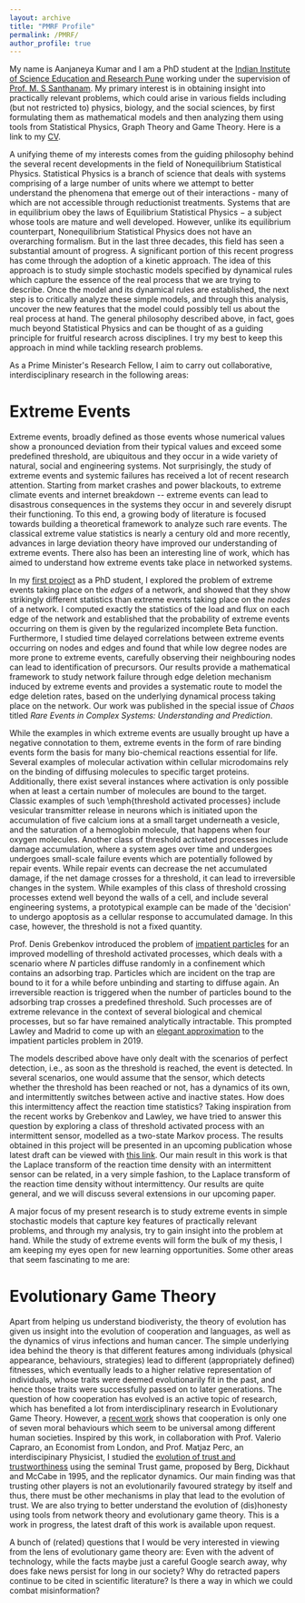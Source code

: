 ```yaml
---
layout: archive
title: "PMRF Profile"
permalink: /PMRF/
author_profile: true
---
```


My name is Aanjaneya Kumar and I am a PhD student at the [Indian Institute of Science Education and Research Pune](http://www.iiserpune.ac.in/) working under the supervision of [Prof. M. S Santhanam](http://www.iiserpune.ac.in/~santh/). My primary interest is in obtaining insight into practically relevant problems, which could arise in various fields including (but not restricted to) physics, biology, and the social sciences, by first formulating them as mathematical models and then analyzing them using tools from Statistical Physics, Graph Theory and Game Theory. Here is a link to my [CV](https://drive.google.com/file/d/1NmDan2AIuPYDvGjsz_qBM_EWmpGll8Pb/view?usp=sharing).

A unifying theme of my interests comes from the guiding philosophy behind the several recent developments in the field of Nonequilibrium Statistical Physics. Statistical Physics is a branch of science that deals with systems comprising of a large number of units where we attempt to better understand the phenomena that emerge out of their interactions - many of which are not accessible through reductionist treatments. Systems that are in equilibrium obey the laws of Equilibrium Statistical Physics − a subject whose tools are mature and well developed. However, unlike its equilibrium counterpart, Nonequilibrium Statistical Physics does not have an overarching formalism. But in the last three decades, this field has seen a substantial amount of progress. A significant portion of this recent progress has come through the adoption of a kinetic approach. The idea of this approach is to study simple stochastic models specified by dynamical rules which capture the essence of the real process that we are trying to describe. Once the model and its dynamical rules are established, the next step is to critically analyze these simple models, and through this analysis, uncover the new features that the model could possibly tell us about the real process at hand.
The general philosophy described above, in fact, goes much beyond Statistical Physics and can be thought of as a guiding principle for fruitful research across disciplines. I try my best to keep this approach in mind while tackling research problems. 

As a Prime Minister's Research Fellow, I aim to carry out collaborative, interdisciplinary research in the following areas:


# Extreme Events

Extreme events, broadly defined as those events whose numerical values show a pronounced deviation from their typical values and exceed some predefined threshold, are ubiquitous and they occur in a wide variety of natural, social and engineering systems. Not surprisingly, the study of extreme events and systemic failures has received a lot of recent research attention. Starting from market crashes and power blackouts, to extreme climate events and internet breakdown -- extreme events can lead to disastrous consequences in the systems they occur in and severely disrupt their functioning. To this end, a growing body of literature is focused towards building a theoretical framework to analyze such rare events. The classical extreme value statistics is nearly a century old and more recently, advances in large deviation theory have improved our understanding of extreme events. There also has been an interesting line of work, which has aimed to understand how extreme events take place in networked systems. 

In my [first project](https://aip.scitation.org/doi/10.1063/1.5139018) as a PhD student, I explored the problem of extreme events taking place on the *edges* of a network, and showed that they show strikingly different statistics than extreme events taking place on the *nodes* of a network. I computed exactly the statistics of the load and flux on each edge of the network and established that the probability of extreme events occurring on them is given by the regularized incomplete Beta function. Furthermore, I studied time delayed correlations between extreme events occurring on nodes and edges and found that while low degree nodes are more prone to extreme events, carefully observing their neighbouring nodes can lead to identification of precursors. Our results provide a mathematical framework to study network failure through edge deletion mechanism induced by extreme events and provides a systematic route to model the edge deletion rates, based on the underlying dynamical process taking place on the network. Our work was published in the special issue of *Chaos* titled *Rare Events in Complex Systems: Understanding and Prediction*.

While the examples in which extreme events are usually brought up have a negative connotation to them, extreme events in the form of rare binding events form the basis for many bio-chemical reactions essential for life. Several examples of molecular activation within cellular microdomains rely on the binding of diffusing molecules to specific target proteins. Additionally, there exist several instances where activation is only possible when at least a certain number of molecules are bound to the target. Classic examples of such \emph{threshold activated processes} include vesicular transmitter release in neurons which is initiated upon the accumulation of five calcium ions at a small target underneath a vesicle, and the saturation of a hemoglobin molecule, that happens when four oxygen molecules. Another class of threshold activated processes include damage accumulation, where a system ages over time and undergoes undergoes small-scale failure events which are potentially followed by repair events. While repair events can decrease the net accumulated damage, if the net damage crosses for a threshold, it can lead to irreversible changes in the system. While examples of this class of threshold crossing processes extend well beyond the walls of a cell, and include several engineering systems, a prototypical example can be made of the 'decision' to undergo apoptosis as a cellular response to accumulated damage. In this case, however, the threshold is not a fixed quantity.  

Prof. Denis Grebenkov introduced the problem of [impatient particles](https://aip.scitation.org/doi/10.1063/1.4996395) for an improved modelling of threshold activated processes, which deals with a scenario where *N* particles diffuse randomly in a confinement which contains an adsorbing trap. Particles which are incident on the trap are bound to it for a while before unbinding and starting to diffuse again. An irreversible reaction is triggered when the number of particles bound to the adsorbing trap crosses a predefined threshold. Such processes are of extreme relevance in the context of several biological and chemical processes, but so far have remained analytically intractable. This prompted Lawley and Madrid to come up with an [elegant approximation](https://aip.scitation.org/doi/abs/10.1063/1.5098312) to the impatient particles problem in 2019. 

The models described above have only dealt with the scenarios of perfect detection, i.e., as soon as the threshold is reached, the event is detected. In several scenarios, one would assume that the sensor, which detects whether the threshold has been reached or not, has a dynamics of its own, and intermittently switches between active and inactive states. How does this intermittency affect the reaction time statistics? Taking inspiration from the recent works by Grebenkov and Lawley, we have tried to answer this question by exploring a class of threshold activated process with an intermittent sensor, modelled as a two-state Markov process. The results obtained in this project will be presented in an upcoming publication whose latest draft can be viewed with [this link](https://drive.google.com/file/d/1VEH0b7q28s8VeJY0_jvRY2Fw7SkcYWHQ/view?usp=sharing). Our main result in this work is that the Laplace transform of the reaction time density with an intermittent sensor can be related, in a very simple fashion, to the Laplace transform of the reaction time density without intermittency. Our results are quite general, and we will discuss several extensions in our upcoming paper. 

 
A major focus of my present research is to study extreme events in simple stochastic models that capture key features of practically relevant problems, and through my analysis, try to gain insight into the problem at hand. While the study of extreme events will form the bulk of my thesis, I am keeping my eyes open for new learning opportunities. Some other areas that seem fascinating to me are:  

# Evolutionary Game Theory

Apart from helping us understand biodiveristy, the theory of evolution has given us insight into the evolution of cooperation and languages, as well as the dynamics of virus infections and human cancer. The simple underlying idea behind the theory is that different features among individuals (physical appearance, behaviours, strategies) lead to different (appropriately defined) fitnesses, which eventually leads to a higher relative representation of individuals, whose traits were deemed evolutionarily fit in the past, and hence those traits were successfully passed on to later generations. The question of how cooperation has evolved is an active topic of research, which has benefited a lot from interdisciplinary research in Evolutionary Game Theory. However, a [recent work](https://ora.ox.ac.uk/objects/uuid:8dd8d82d-3829-4857-bcf4-eebf196d11be) shows that cooperation is only one of seven moral behaviours which seem to be universal among different human societies. Inspired by this work, in collaboration with Prof. Valerio Capraro, an Economist from London, and Prof. Matjaz Perc, an interdiscipinary Physicist, I studied the [evolution of trust and trustworthiness](https://royalsocietypublishing.org/doi/10.1098/rsif.2020.0491) using the seminal Trust game, proposed by Berg, Dickhaut and McCabe in 1995, and the replicator dynamics. Our main finding was that trusting other players is not an evolutionarily favoured strategy by itself and thus, there must be other mechanisms in play that lead to the evolution of trust. We are also trying to better understand the evolution of (dis)honesty using tools from network theory and evolutionary game theory. This is a work in progress, the latest draft of this work is available upon request.

A bunch of (related) questions that I would be very interested in viewing from the lens of evolutionary game theory are: Even with the advent of technology, while the facts maybe just a careful Google search away, why does fake news persist for long in our society? Why do retracted papers continue to be cited in scientific literature? Is there a way in which we could combat misinformation?













